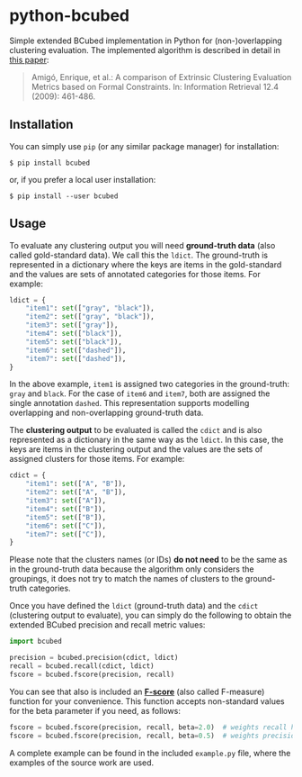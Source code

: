 # python-bcubed

Simple extended BCubed implementation in Python for (non-)overlapping clustering evaluation. The implemented algorithm is described in detail in [this paper][amigo2007a]:

> Amigó, Enrique, et al.: A comparison of Extrinsic Clustering Evaluation Metrics based on Formal Constraints. In: Information Retrieval 12.4 (2009): 461-486.

[amigo2007a]: http://nlp.uned.es/docs/amigo2007a.pdf

## Installation

You can simply use `pip` (or any similar package manager) for installation:

    $ pip install bcubed

or, if you prefer a local user installation:

    $ pip install --user bcubed

## Usage

To evaluate any clustering output you will need **ground-truth data** (also called gold-standard data). We call this the `ldict`. The ground-truth is represented in a dictionary where the keys are items in the gold-standard and the values are sets of annotated categories for those items. For example:

```python
ldict = {
    "item1": set(["gray", "black"]),
    "item2": set(["gray", "black"]),
    "item3": set(["gray"]),
    "item4": set(["black"]),
    "item5": set(["black"]),
    "item6": set(["dashed"]),
    "item7": set(["dashed"]),
}
```

In the above example, `item1` is assigned two categories in the ground-truth: `gray` and `black`. For the case of `item6` and `item7`, both are assigned the single annotation `dashed`. This representation supports modelling overlapping and non-overlapping ground-truth data.

The **clustering output** to be evaluated is called the `cdict` and is also represented as a dictionary in the same way as the `ldict`. In this case, the keys are items in the clustering output and the values are the sets of assigned clusters for those items. For example:

```python
cdict = {
    "item1": set(["A", "B"]),
    "item2": set(["A", "B"]),
    "item3": set(["A"]),
    "item4": set(["B"]),
    "item5": set(["B"]),
    "item6": set(["C"]),
    "item7": set(["C"]),
}
```

Please note that the clusters names (or IDs) **do not need** to be the same as in the ground-truth data because the algorithm only considers the groupings, it does not try to match the names of clusters to the ground-truth categories.

Once you have defined the `ldict` (ground-truth data) and the `cdict` (clustering output to evaluate), you can simply do the following to obtain the extended BCubed precision and recall metric values:

```python
import bcubed

precision = bcubed.precision(cdict, ldict)
recall = bcubed.recall(cdict, ldict)
fscore = bcubed.fscore(precision, recall)
```

You can see that also is included an [**F-score**][f1score] (also called F-measure) function for your convenience. This function accepts non-standard values for the beta parameter if you need, as follows:

```python
fscore = bcubed.fscore(precision, recall, beta=2.0)  # weights recall higher
fscore = bcubed.fscore(precision, recall, beta=0.5)  # weights precision higher
```

A complete example can be found in the included `example.py` file, where the examples of the source work are used.

[f1score]: http://en.wikipedia.org/wiki/F1_score
